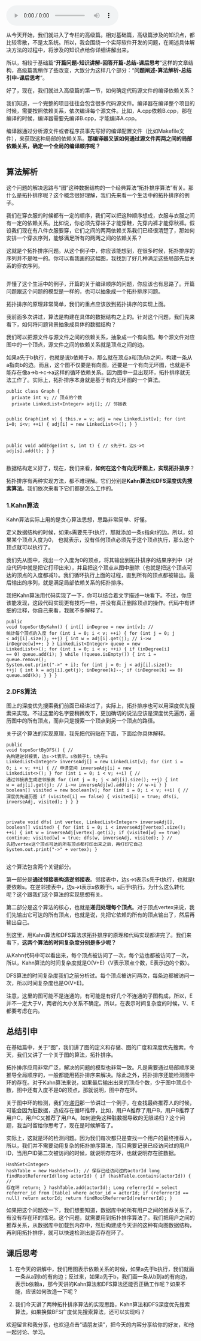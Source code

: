 <audio title="43 _ 拓扑排序：如何确定代码源文件的编译依赖关系？" src="https://static001.geekbang.org/resource/audio/44/22/44e0749ca489439bdf2e45385f17f422.mp3" controls="controls"></audio> 
<p>从今天开始，我们就进入了专栏的高级篇。相对基础篇，高级篇涉及的知识点，都比较零散，不是太系统。所以，我会围绕一个实际软件开发的问题，在阐述具体解决方法的过程中，将涉及的知识点给你详细讲解出来。</p><p>所以，相较于基础篇“<strong>开篇问题-知识讲解-回答开篇-总结-课后思考</strong>”这样的文章结构，高级篇我稍作了些改变，大致分为这样几个部分：“<strong>问题阐述-算法解析-总结引申-课后思考</strong>”。</p><p>好了，现在，我们就进入高级篇的第一节，如何确定代码源文件的编译依赖关系？</p><p>我们知道，一个完整的项目往往会包含很多代码源文件。编译器在编译整个项目的时候，需要按照依赖关系，依次编译每个源文件。比如，A.cpp依赖B.cpp，那在编译的时候，编译器需要先编译B.cpp，才能编译A.cpp。</p><p>编译器通过分析源文件或者程序员事先写好的编译配置文件（比如Makefile文件），来获取这种局部的依赖关系。<strong><span class="orange">那编译器又该如何通过源文件两两之间的局部依赖关系，确定一个全局的编译顺序呢？</span></strong></p><p><img src="https://static001.geekbang.org/resource/image/52/3b/5247b6639e98419a1963cecd8f12713b.jpg" alt=""></p><h2>算法解析</h2><p>这个问题的解决思路与“图”这种数据结构的一个经典算法“拓扑排序算法”有关。那什么是拓扑排序呢？这个概念很好理解，我们先来看一个生活中的拓扑排序的例子。</p><p>我们在穿衣服的时候都有一定的顺序，我们可以把这种顺序想成，衣服与衣服之间有一定的依赖关系。比如说，你必须先穿袜子才能穿鞋，先穿内裤才能穿秋裤。假设我们现在有八件衣服要穿，它们之间的两两依赖关系我们已经很清楚了，那如何安排一个穿衣序列，能够满足所有的两两之间的依赖关系？</p><!-- [[[read_end]]] --><p>这就是个拓扑排序问题。从这个例子中，你应该能想到，在很多时候，拓扑排序的序列并不是唯一的。你可以看我画的这幅图，我找到了好几种满足这些局部先后关系的穿衣序列。</p><p><img src="https://static001.geekbang.org/resource/image/c2/bd/c26d0f472d9a607c0c4eb688c01959bd.jpg" alt=""></p><p>弄懂了这个生活中的例子，开篇的关于编译顺序的问题，你应该也有思路了。开篇问题跟这个问题的模型是一样的，也可以抽象成一个拓扑排序问题。</p><p>拓扑排序的原理非常简单，我们的重点应该放到拓扑排序的实现上面。</p><p>我前面多次讲过，算法是构建在具体的数据结构之上的。针对这个问题，我们先来看下，如何将问题背景抽象成具体的数据结构？</p><p>我们可以把源文件与源文件之间的依赖关系，抽象成一个有向图。每个源文件对应图中的一个顶点，源文件之间的依赖关系就是顶点之间的边。</p><p>如果a先于b执行，也就是说b依赖于a，那么就在顶点a和顶点b之间，构建一条从a指向b的边。而且，这个图不仅要是有向图，还要是一个有向无环图，也就是不能存在像a-&gt;b-&gt;c-&gt;a这样的循环依赖关系。因为图中一旦出现环，拓扑排序就无法工作了。实际上，拓扑排序本身就是基于有向无环图的一个算法。</p><pre><code>public class Graph {
  private int v; // 顶点的个数
  private LinkedList&lt;Integer&gt; adj[]; // 邻接表

  public Graph(int v) {
    this.v = v;
    adj = new LinkedList[v];
    for (int i=0; i&lt;v; ++i) {
      adj[i] = new LinkedList&lt;&gt;();
    }
  }

  public void addEdge(int s, int t) { // s先于t，边s-&gt;t
    adj[s].add(t);
  }
}
</code></pre><p>数据结构定义好了，现在，我们来看，<strong>如何在这个有向无环图上，实现拓扑排序</strong>？</p><p>拓扑排序有两种实现方法，都不难理解。它们分别是<strong>Kahn算法</strong>和<strong>DFS深度优先搜索算法</strong>。我们依次来看下它们都是怎么工作的。</p><h3>1.Kahn算法</h3><p>Kahn算法实际上用的是贪心算法思想，思路非常简单、好懂。</p><p>定义数据结构的时候，如果s需要先于t执行，那就添加一条s指向t的边。所以，如果某个顶点入度为0， 也就表示，没有任何顶点必须先于这个顶点执行，那么这个顶点就可以执行了。</p><p>我们先从图中，找出一个入度为0的顶点，将其输出到拓扑排序的结果序列中（对应代码中就是把它打印出来），并且把这个顶点从图中删除（也就是把这个顶点可达的顶点的入度都减1）。我们循环执行上面的过程，直到所有的顶点都被输出。最后输出的序列，就是满足局部依赖关系的拓扑排序。</p><p>我把Kahn算法用代码实现了一下，你可以结合着文字描述一块看下。不过，你应该能发现，这段代码实现更有技巧一些，并没有真正删除顶点的操作。代码中有详细的注释，你自己来看，我就不多解释了。</p><pre><code>public void topoSortByKahn() {
  int[] inDegree = new int[v]; // 统计每个顶点的入度
  for (int i = 0; i &lt; v; ++i) {
    for (int j = 0; j &lt; adj[i].size(); ++j) {
      int w = adj[i].get(j); // i-&gt;w
      inDegree[w]++;
    }
  }
  LinkedList&lt;Integer&gt; queue = new LinkedList&lt;&gt;();
  for (int i = 0; i &lt; v; ++i) {
    if (inDegree[i] == 0) queue.add(i);
  }
  while (!queue.isEmpty()) {
    int i = queue.remove();
    System.out.print(&quot;-&gt;&quot; + i);
    for (int j = 0; j &lt; adj[i].size(); ++j) {
      int k = adj[i].get(j);
      inDegree[k]--;
      if (inDegree[k] == 0) queue.add(k);
    }
  }
}
</code></pre><h3>2.DFS算法</h3><p>图上的深度优先搜索我们前面已经讲过了，实际上，拓扑排序也可以用深度优先搜索来实现。不过这里的名字要稍微改下，更加确切的说法应该是深度优先遍历，遍历图中的所有顶点，而非只是搜索一个顶点到另一个顶点的路径。</p><p>关于这个算法的实现原理，我先把代码贴在下面，下面给你具体解释。</p><pre><code>public void topoSortByDFS() {
  // 先构建逆邻接表，边s-&gt;t表示，s依赖于t，t先于s
  LinkedList&lt;Integer&gt; inverseAdj[] = new LinkedList[v];
  for (int i = 0; i &lt; v; ++i) { // 申请空间
    inverseAdj[i] = new LinkedList&lt;&gt;();
  }
  for (int i = 0; i &lt; v; ++i) { // 通过邻接表生成逆邻接表
    for (int j = 0; j &lt; adj[i].size(); ++j) {
      int w = adj[i].get(j); // i-&gt;w
      inverseAdj[w].add(i); // w-&gt;i
    }
  }
  boolean[] visited = new boolean[v];
  for (int i = 0; i &lt; v; ++i) { // 深度优先遍历图
    if (visited[i] == false) {
      visited[i] = true;
      dfs(i, inverseAdj, visited);
    }
  }
}

private void dfs(
    int vertex, LinkedList&lt;Integer&gt; inverseAdj[], boolean[] visited) {
  for (int i = 0; i &lt; inverseAdj[vertex].size(); ++i) {
    int w = inverseAdj[vertex].get(i);
    if (visited[w] == true) continue;
    visited[w] = true;
    dfs(w, inverseAdj, visited);
  } // 先把vertex这个顶点可达的所有顶点都打印出来之后，再打印它自己
  System.out.print(&quot;-&gt;&quot; + vertex);
}
</code></pre><p>这个算法包含两个关键部分。</p><p>第一部分是<strong>通过邻接表构造逆邻接表</strong>。邻接表中，边s-&gt;t表示s先于t执行，也就是t要依赖s。在逆邻接表中，边s-&gt;t表示s依赖于t，s后于t执行。为什么这么转化呢？这个跟我们这个算法的实现思想有关。</p><p>第二部分是这个算法的核心，也就是<strong>递归处理每个顶点</strong>。对于顶点vertex来说，我们先输出它可达的所有顶点，也就是说，先把它依赖的所有的顶点输出了，然后再输出自己。</p><p>到这里，用Kahn算法和DFS算法求拓扑排序的原理和代码实现都讲完了。我们来看下，<strong>这两个算法的时间复杂度分别是多少呢？</strong></p><p>从Kahn代码中可以看出来，每个顶点被访问了一次，每个边也都被访问了一次，所以，Kahn算法的时间复杂度就是O(V+E)（V表示顶点个数，E表示边的个数）。</p><p>DFS算法的时间复杂度我们之前分析过。每个顶点被访问两次，每条边都被访问一次，所以时间复杂度也是O(V+E)。</p><p>注意，这里的图可能不是连通的，有可能是有好几个不连通的子图构成，所以，E并不一定大于V，两者的大小关系不确定。所以，在表示时间复杂度的时候，V、E都要考虑在内。</p><h2>总结引申</h2><p>在基础篇中，关于“图”，我们讲了图的定义和存储、图的广度和深度优先搜索。今天，我们又讲了一个关于图的算法，拓扑排序。</p><p>拓扑排序应用非常广泛，解决的问题的模型也非常一致。凡是需要通过局部顺序来推导全局顺序的，一般都能用拓扑排序来解决。除此之外，拓扑排序还能检测图中环的存在。对于Kahn算法来说，如果最后输出出来的顶点个数，少于图中顶点个数，图中还有入度不是0的顶点，那就说明，图中存在环。</p><p>关于图中环的检测，我们在<a href="https://time.geekbang.org/column/article/41440">递归</a>那一节讲过一个例子，在查找最终推荐人的时候，可能会因为脏数据，造成存在循环推荐，比如，用户A推荐了用户B，用户B推荐了用户C，用户C又推荐了用户A。如何避免这种脏数据导致的无限递归？这个问题，我当时留给你思考了，现在是时候解答了。</p><p>实际上，这就是环的检测问题。因为我们每次都只是查找一个用户的最终推荐人，所以，我们并不需要动用复杂的拓扑排序算法，而只需要记录已经访问过的用户ID，当用户ID第二次被访问的时候，就说明存在环，也就说明存在脏数据。</p><pre><code>HashSet&lt;Integer&gt; hashTable = new HashSet&lt;&gt;(); // 保存已经访问过的actorId
long findRootReferrerId(long actorId) {
  if (hashTable.contains(actorId)) { // 存在环
    return;
  }
  hashTable.add(actorId);
  Long referrerId = 
       select referrer_id from [table] where actor_id = actorId;
  if (referrerId == null) return actorId;
  return findRootReferrerId(referrerId);
}
</code></pre><p>如果把这个问题改一下，我们想要知道，数据库中的所有用户之间的推荐关系了，有没有存在环的情况。这个问题，就需要用到拓扑排序算法了。我们把用户之间的推荐关系，从数据库中加载到内存中，然后构建成今天讲的这种有向图数据结构，再利用拓扑排序，就可以快速检测出是否存在环了。</p><h2>课后思考</h2><ol>
<li>
<p>在今天的讲解中，我们用图表示依赖关系的时候，如果a先于b执行，我们就画一条从a到b的有向边；反过来，如果a先于b，我们画一条从b到a的有向边，表示b依赖a，那今天讲的Kahn算法和DFS算法还能否正确工作呢？如果不能，应该如何改造一下呢？</p>
</li>
<li>
<p>我们今天讲了两种拓扑排序算法的实现思路，Kahn算法和DFS深度优先搜索算法，如果换做BFS广度优先搜索算法，还可以实现吗？</p>
</li>
</ol><p>欢迎留言和我分享，也欢迎点击“<span class="orange">请朋友读</span>”，把今天的内容分享给你的好友，和他一起讨论、学习。</p>